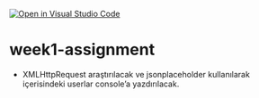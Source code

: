 [![Open in Visual Studio Code](https://classroom.github.com/assets/open-in-vscode-f059dc9a6f8d3a56e377f745f24479a46679e63a5d9fe6f495e02850cd0d8118.svg)](https://classroom.github.com/online_ide?assignment_repo_id=6920935&assignment_repo_type=AssignmentRepo)
# week1-assignment

- XMLHttpRequest araştırılacak ve jsonplaceholder kullanılarak içerisindeki userlar console’a yazdırılacak.
